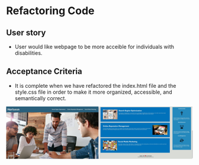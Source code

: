 
# **Refactoring Code**

## User story

- User would like webpage to be more acceible for individuals with disabilities. 

## Acceptance Criteria

- It is complete when we have refactored the index.html file and the style.css file in order to make it more organized, accessible, and semantically correct.

![horiseon screenshot](./Assets/horiseon%20screenshot.jpg)
